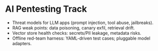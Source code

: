 # AI Pentesting Track

- Threat models for LLM apps (prompt injection, tool abuse, jailbreaks).
- RAG weak points: data poisoning, canary exfil, retrieval drift.
- Vector store health checks: secrets/PII leakage, metadata risks.
- Offline red-team harness: YAML-driven test cases; pluggable model adapters.

